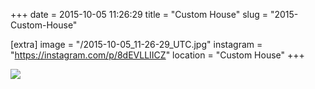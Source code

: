 +++
date = 2015-10-05 11:26:29
title = "Custom House"
slug = "2015-Custom-House"

[extra]
image = "/2015-10-05_11-26-29_UTC.jpg"
instagram = "https://instagram.com/p/8dEVLLIICZ"
location = "Custom House"
+++

<img src="/2015-10-05_11-26-29_UTC.jpg" />
